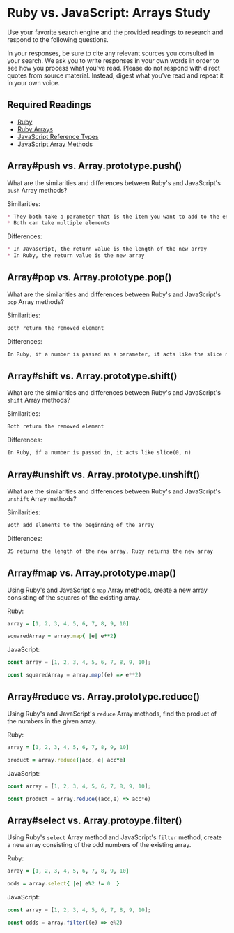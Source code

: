 # Ruby vs. JavaScript: Arrays Study

Use your favorite search engine and the provided readings to research and
respond to the following questions.

In your responses, be sure to cite any relevant sources you consulted in your
search. We ask you to write responses in your own words in order to see how you
process what you've read. Please do not respond with direct quotes from source
material. Instead, digest what you've read and repeat it in your own voice.

## Required Readings

-   [Ruby](https://github.com/ga-wdi-boston/ruby)
-   [Ruby Arrays](https://github.com/ga-wdi-boston/ruby-arrays)
-   [JavaScript Reference Types](https://github.com/ga-wdi-boston/js-reference-types)
-   [JavaScript Array Methods](https://github.com/ga-wdi-boston/js-array-methods)

## Array#push vs. Array.prototype.push()

What are the similarities and differences between Ruby's and JavaScript's `push`
Array methods?

Similarities:

```md
* They both take a parameter that is the item you want to add to the end of the array
* Both can take multiple elements
```

Differences:

```md
* In Javascript, the return value is the length of the new array
* In Ruby, the return value is the new array
```

## Array#pop vs. Array.prototype.pop()

What are the similarities and differences between Ruby's and JavaScript's `pop`
Array methods?

Similarities:

```md
Both return the removed element
```

Differences:

```md
In Ruby, if a number is passed as a parameter, it acts like the slice methid
```

## Array#shift vs. Array.prototype.shift()

What are the similarities and differences between Ruby's and JavaScript's
`shift` Array methods?

Similarities:

```md
Both return the removed element
```

Differences:

```md
In Ruby, if a number is passed in, it acts like slice(0, n)
```

## Array#unshift vs. Array.prototype.unshift()

What are the similarities and differences between Ruby's and JavaScript's
`unshift` Array methods?

Similarities:

```md
Both add elements to the beginning of the array
```

Differences:

```md
JS returns the length of the new array, Ruby returns the new array
```

## Array#map vs. Array.prototype.map()

Using Ruby's and JavaScript's `map` Array methods, create a new array consisting
of the squares of the existing array.

Ruby:

```ruby
array = [1, 2, 3, 4, 5, 6, 7, 8, 9, 10]

squaredArray = array.map{ |e| e**2}
```

JavaScript:

```javascript
const array = [1, 2, 3, 4, 5, 6, 7, 8, 9, 10];

const squaredArray = array.map((e) => e**2)
```

## Array#reduce vs. Array.prototype.reduce()

Using Ruby's and JavaScript's `reduce` Array methods, find the product of the
numbers in the given array.

Ruby:

```ruby
array = [1, 2, 3, 4, 5, 6, 7, 8, 9, 10]

product = array.reduce{|acc, e| acc*e}
```

JavaScript:

```javascript
const array = [1, 2, 3, 4, 5, 6, 7, 8, 9, 10];

const product = array.reduce((acc,e) => acc*e)
```

## Array#select vs. Array.protoype.filter()

Using Ruby's `select` Array method and JavaScript's `filter` method, create a
new array consisting of the odd numbers of the existing array.

Ruby:

```ruby
array = [1, 2, 3, 4, 5, 6, 7, 8, 9, 10]

odds = array.select{ |e| e%2 != 0  }
```

JavaScript:

```javascript
const array = [1, 2, 3, 4, 5, 6, 7, 8, 9, 10];

const odds = array.filter((e) => e%2)
```
